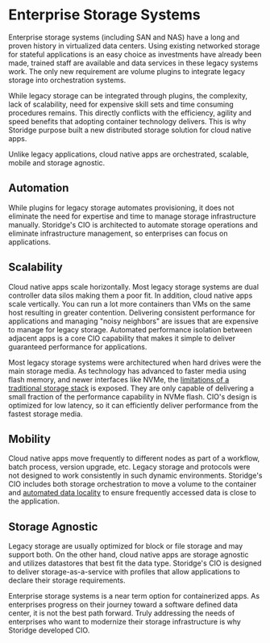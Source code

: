 # Enterprise Storage Systems

Enterprise storage systems (including SAN and NAS) have a long and proven history in virtualized data centers. Using existing networked storage for stateful applications is an easy choice as investments have already been made, trained staff are available and data services in these legacy systems work. The only new requirement are volume plugins to integrate legacy storage into orchestration systems. 

While legacy storage can be integrated through plugins, the complexity, lack of scalability, need for expensive skill sets and time consuming procedures remains. This directly conflicts with the efficiency, agility and speed benefits that adopting container technology delivers. This is why Storidge purpose built a new distributed storage solution for cloud native apps.

Unlike legacy applications, cloud native apps are orchestrated, scalable, mobile and storage agnostic. 

<h2>Automation</h2>

While plugins for legacy storage automates provisioning, it does not eliminate the need for expertise and time to manage storage infrastructure manually. Storidge's CIO is architected to automate storage operations and eliminate infrastructure management, so enterprises can focus on applications. 

<h2>Scalability</h2>

Cloud native apps scale horizontally. Most legacy storage systems are dual controller data silos making them a poor fit. In addition, cloud native apps scale vertically. You can run a lot more containers than VMs on the same host resulting in greater contention. Delivering consistent performance for applications and managing "noisy neighbors" are issues that are expensive to manage for legacy storage. Automated performance isolation between adjacent apps is a core CIO capability that makes it simple to deliver guaranteed performance for applications.

Most legacy storage systems were architectured when hard drives were the main storage media. As technology has advanced to faster media using flash memory, and newer interfaces like NVMe, the [limitations of a traditional storage stack](https://searchstorage.techtarget.com/opinion/Understanding-the-NVMe-performance-problem) is exposed. They are only capable of delivering a small fraction of the performance capability in NVMe flash. CIO's design is optimized for low latency, so it can efficiently deliver performance from the fastest storage media. 

<h2>Mobility</h2>

Cloud native apps move frequently to different nodes as part of a workflow, batch process, version upgrade, etc. Legacy storage and protocols were not designed to work consistently in such dynamic environments. Storidge's CIO includes both storage orchestration to move a volume to the container and [automated data locality](https://storidge.com/blog/effortless-data-locality-with-storidge/) to ensure frequently accessed data is close to the application. 

<h2>Storage Agnostic</h2>

Legacy storage are usually optimized for block or file storage and may support both. On the other hand, cloud native apps are storage agnostic and utilizes datastores that best fit the data type. Storidge's CIO is designed to deliver storage-as-a-service with profiles that allow applications to declare their storage requirements. 

Enterprise storage systems is a near term option for containerized apps. As enterprises progress on their journey toward a software defined data center, it is not the best path forward. Truly addressing the needs of enterprises who want to modernize their storage infrastructure is why Storidge developed CIO.

